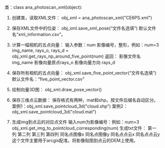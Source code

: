 类：class ana_photoscan_xml(object):
1.	创建类，读取XML文件：
obj_xml = ana_photoscan_xml("CE6PS.xml")

2.	保存XML文件中的位姿：
obj_xml.save_xml_pose(“文件名选填”)
默认文件名“xml_information.csv”。

3.	计算一幅相机的五点向量：
输入参数：num 影像编号，整形，例如：num=3
img_name, rays_o, rays_d = obj_xml.get_rays_np_around_five_point(num)
返回：  影像文件名img_name     影像向量原点rays_o    影像向量方向 rays_d

4.	保存所有相机的五点向量：
obj_xml.save_five_point_vector(“文件名选填”)
默认文件名：“five_point_vector.csv”

5.	绘制向量3D图：
obj_xml.draw_pose_vector()

6.	保存三维点云数据：
保存格式有两种，mat和shp。按文件后缀名自动区分。
案例1：obj_xml.save_pointcloud_3d("cloud.shp")
案例2：obj_xml.save_pointcloud_3d("cloud.mat")

7.	生成img到点云的对应点文件
输入num为影像编号：例如：num=3
obj_xml.get_img_to_pointcloud_corresponding(num)
生成txt文件：
第一列	第二列	第三列	第四列
同名点图像x	同名点图像y	同名点点云x	同名点点云y
这个文件主要用于arcgis配准。将影像贴图到点云的DEM上使用。

